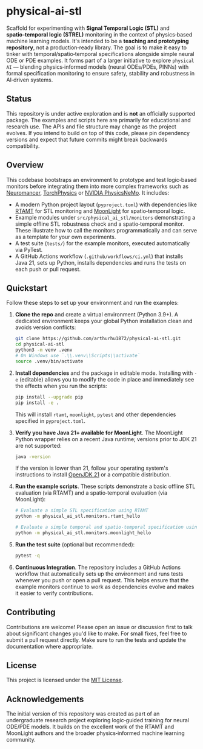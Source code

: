 # physical-ai-stl

Scaffold for experimenting with **Signal Temporal Logic (STL)** and **spatio‑temporal logic (STREL)** monitoring in the context of physics‑based machine learning models. It's intended to be a **teaching and prototyping repository**, not a production‑ready library. The goal is to make it easy to tinker with temporal/spatio‑temporal specifications alongside simple neural ODE or PDE examples. It forms part of a larger initiative to explore `physical AI` — blending physics‑informed models (neural ODEs/PDEs, PINNs) with formal specification monitoring to ensure safety, stability and robustness in AI‑driven systems.

## Status

This repository is under active exploration and is **not** an officially supported package. The examples and scripts here are primarily for educational and research use. The APIs and file structure may change as the project evolves. If you intend to build on top of this code, please pin dependency versions and expect that future commits might break backwards compatibility.

## Overview

This codebase bootstraps an environment to prototype and test logic‑based monitors before integrating them into more complex frameworks such as [Neuromancer](https://github.com/pnnl/neuromancer), [TorchPhysics](https://github.com/boschresearch/torchphysics) or [NVIDIA PhysicsNeMo](https://github.com/NVIDIA/physicsnemo). It includes:

* A modern Python project layout (`pyproject.toml`) with dependencies like [RTAMT](https://github.com/nickovic/rtamt) for STL monitoring and [MoonLight](https://github.com/MoonLightSuite/moonlight) for spatio‑temporal logic.
* Example modules under `src/physical_ai_stl/monitors` demonstrating a simple offline STL robustness check and a spatio‑temporal monitor. These illustrate how to call the monitors programmatically and can serve as a template for your own experiments.
* A test suite (`tests/`) for the example monitors, executed automatically via PyTest.
* A GitHub Actions workflow (`.github/workflows/ci.yml`) that installs Java 21, sets up Python, installs dependencies and runs the tests on each push or pull request.

## Quickstart

Follow these steps to set up your environment and run the examples:

1. **Clone the repo** and create a virtual environment (Python 3.9+). A dedicated environment keeps your global Python installation clean and avoids version conflicts:

   ```bash
   git clone https://github.com/arthurhu1872/physical-ai-stl.git
   cd physical-ai-stl
   python3 -m venv .venv
   # On Windows use `.\\.venv\\Scripts\\activate`
   source .venv/bin/activate
   ```

2. **Install dependencies** and the package in editable mode. Installing with `-e` (editable) allows you to modify the code in place and immediately see the effects when you run the scripts:

   ```bash
   pip install --upgrade pip
   pip install -e .
   ```

   This will install `rtamt`, `moonlight`, `pytest` and other dependencies specified in `pyproject.toml`.

3. **Verify you have Java 21+ available for MoonLight**. The MoonLight Python wrapper relies on a recent Java runtime; versions prior to JDK 21 are not supported:

   ```bash
   java -version
   ```

   If the version is lower than 21, follow your operating system's instructions to install [OpenJDK 21](https://jdk.java.net/21/) or a compatible distribution.

4. **Run the example scripts**. These scripts demonstrate a basic offline STL evaluation (via RTAMT) and a spatio‑temporal evaluation (via MoonLight):

   ```bash
   # Evaluate a simple STL specification using RTAMT
   python -m physical_ai_stl.monitors.rtamt_hello

   # Evaluate a simple temporal and spatio‑temporal specification using MoonLight
   python -m physical_ai_stl.monitors.moonlight_hello
   ```

5. **Run the test suite** (optional but recommended):

   ```bash
   pytest -q
   ```

6. **Continuous Integration**. The repository includes a GitHub Actions workflow that automatically sets up the environment and runs tests whenever you push or open a pull request. This helps ensure that the example monitors continue to work as dependencies evolve and makes it easier to verify contributions.

## Contributing

Contributions are welcome! Please open an issue or discussion first to talk about significant changes you'd like to make. For small fixes, feel free to submit a pull request directly. Make sure to run the tests and update the documentation where appropriate.

## License

This project is licensed under the [MIT License](LICENSE).

## Acknowledgements

The initial version of this repository was created as part of an undergraduate research project exploring logic‑guided training for neural ODE/PDE models. It builds on the excellent work of the RTAMT and MoonLight authors and the broader physics‑informed machine learning community.
